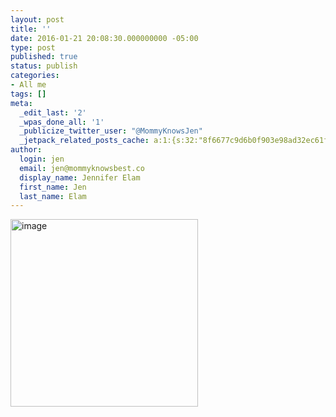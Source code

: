```yaml
---
layout: post
title: ''
date: 2016-01-21 20:08:30.000000000 -05:00
type: post
published: true
status: publish
categories:
- All me
tags: []
meta:
  _edit_last: '2'
  _wpas_done_all: '1'
  _publicize_twitter_user: "@MommyKnowsJen"
  _jetpack_related_posts_cache: a:1:{s:32:"8f6677c9d6b0f903e98ad32ec61f8deb";a:2:{s:7:"expires";i:1468664711;s:7:"payload";a:3:{i:0;a:1:{s:2:"id";i:228;}i:1;a:1:{s:2:"id";i:303;}i:2;a:1:{s:2:"id";i:254;}}}}
author:
  login: jen
  email: jen@mommyknowsbest.co
  display_name: Jennifer Elam
  first_name: Jen
  last_name: Elam
---
```

<p><img class="alignnone size-medium wp-image-296" src="{{ site.baseurl }}/assets/image-25-300x300.jpeg" alt="image" width="300" height="300" /></p>

